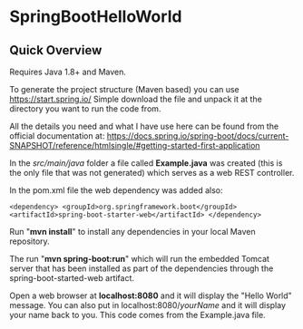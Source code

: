 # SpringBootHelloWorld

## Quick Overview

Requires Java 1.8+ and Maven.

To generate the project structure (Maven based) you can use
https://start.spring.io/
Simple download the file and unpack it at the directory you want to run the code from.

All the details you need and what I have use here can be found from the official documentation at:
https://docs.spring.io/spring-boot/docs/current-SNAPSHOT/reference/htmlsingle/#getting-started-first-application

In the *src/main/java* folder a file called **Example.java** was created (this is the only file that was not generated) which serves as a web REST controller.

In the pom.xml file the web dependency was added also:

`<dependency>
  <groupId>org.springframework.boot</groupId>
  <artifactId>spring-boot-starter-web</artifactId>
</dependency>`

Run "**mvn install**" to install any dependencies in your local Maven repository.

The run "**mvn spring-boot:run**" which will run the embedded Tomcat server that has been installed as part of the dependencies through the spring-boot-started-web artifact. 

Open a web browser at **localhost:8080** and it will display the "Hello World" message. You can also put in localhost:8080/*yourName* and it will display your name back to you. This code comes from the Example.java file.

